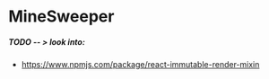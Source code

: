 

# MineSweeper

##### TODO -- > look into:

- https://www.npmjs.com/package/react-immutable-render-mixin
